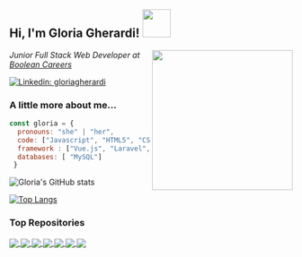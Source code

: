 <h2> Hi, I'm Gloria Gherardi! <img src="https://media.giphy.com/media/mGcNjsfWAjY5AEZNw6/giphy.gif" width="50"></h2>
<img align='right' src="https://static.vecteezy.com/system/resources/previews/000/229/542/original/young-caucasian-woman-as-female-developer-profession-vector.jpg" width="250">
<p><em>Junior Full Stack Web Developer at <a href="https://boolean.careers/">Boolean Careers</a>
</em></p>


[![Linkedin: gloriagherardi](https://img.shields.io/badge/-gloriagherardi-blue?style=flat-square&logo=Linkedin&logoColor=white&link=https://www.linkedin.com/in/gloria-gherardi//)](https://www.linkedin.com/in/gloria-gherardi//)


### A little more about me...  

```javascript
const gloria = {
  pronouns: "she" | "her",
  code: ["Javascript", "HTML5", "CSS", "C#", "PHP"],
  framework : ["Vue.js", "Laravel", "Bootstrap"],
  databases: [ "MySQL"]
 }
 ```
![Gloria's GitHub stats](https://github-readme-stats.vercel.app/api?username=gloriaghe&count_private=true&show_icons=true&bg_color=30,e96443,904e95&title_color=fff&text_color=fff)

[![Top Langs](https://github-readme-stats.vercel.app/api/top-langs/?username=gloriaghe&langs_count=8&layout=compact&bg_color=30,e96443,904e95&title_color=fff&text_color=fff)](https://github.com/gloriaghe)

### Top Repositories

<a href="https://github.com/gloriaghe/Deliveboo">
  <img align="center" src="https://github-readme-stats.vercel.app/api/pin/?username=gloriaghe&repo=Deliveboo&bg_color=30,e96443,904e95&title_color=fff&text_color=fff" />
</a>
<a href="https://github.com/gloriaghe/boolpress">
  <img align="center" src="https://github-readme-stats.vercel.app/api/pin/?username=gloriaghe&repo=boolpress&bg_color=30,e96443,904e95&title_color=fff&text_color=fff" />
</a>
<a href="https://github.com/gloriaghe/spotifyweb">
  <img align="center" src="https://github-readme-stats.vercel.app/api/pin/?username=gloriaghe&repo=spotifyweb&bg_color=30,e96443,904e95&title_color=fff&text_color=fff" />
</a>
<a href="https://github.com/gloriaghe/laravel-Comics">
  <img align="center" src="https://github-readme-stats.vercel.app/api/pin/?username=gloriaghe&repo=laravel-Comics&bg_color=30,e96443,904e95&title_color=fff&text_color=fff" />
</a>
<a href="https://github.com/gloriaghe/playstation">
  <img align="center" src="https://github-readme-stats.vercel.app/api/pin/?username=gloriaghe&repo=playstation&bg_color=30,e96443,904e95&title_color=fff&text_color=fff" />
</a>
<a href="https://github.com/gloriaghe/vue-boolzapp">
  <img align="center" src="https://github-readme-stats.vercel.app/api/pin/?username=gloriaghe&repo=vue-boolzapp&bg_color=30,e96443,904e95&title_color=fff&text_color=fff" />
</a>
<a href="https://github.com/gloriaghe/discord">
  <img align="center" src="https://github-readme-stats.vercel.app/api/pin/?username=gloriaghe&repo=discord&bg_color=30,e96443,904e95&title_color=fff&text_color=fff" />
</a>

